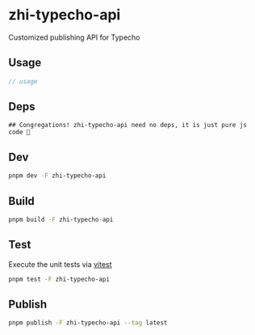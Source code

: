 # zhi-typecho-api

Customized publishing API for Typecho

## Usage

```js
// usage
```

## Deps

```
## Congregations! zhi-typecho-api need no deps, it is just pure js code 🎉
```

## Dev

```bash
pnpm dev -F zhi-typecho-api
```

## Build

```bash
pnpm build -F zhi-typecho-api
```

## Test

Execute the unit tests via [vitest](https://vitest.dev)

```bash
pnpm test -F zhi-typecho-api
```

## Publish

```bash
pnpm publish -F zhi-typecho-api --tag latest
```
